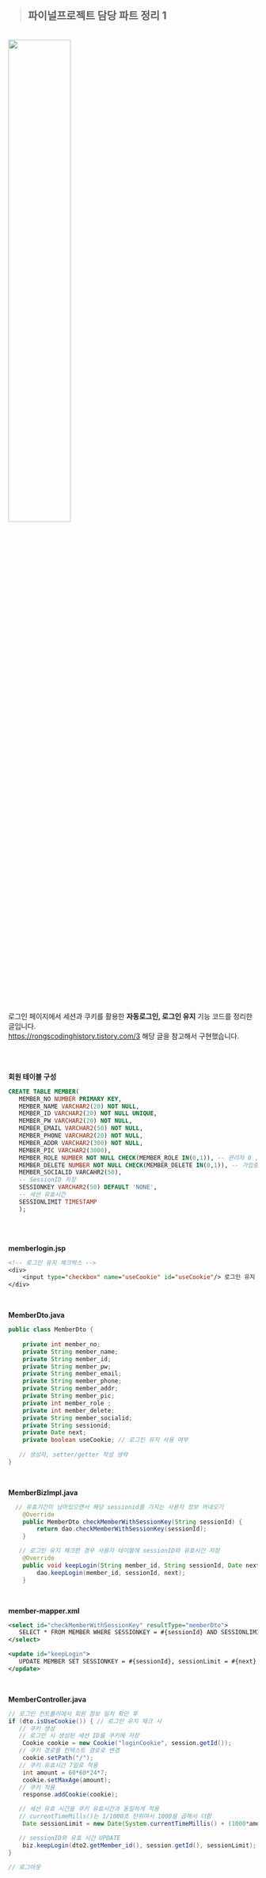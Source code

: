 
> ## 파이널프로젝트 담당 파트 정리 1

<br/>

<img width="50%" src="https://user-images.githubusercontent.com/75427390/148050204-a4cb4da5-4bf6-444f-90d5-176de29dea34.png">


<br/>

로그인 페이지에서 세션과 쿠키를 활용한 **자동로그인, 로그인 유지** 기능 코드를 정리한 글입니다.   
https://rongscodinghistory.tistory.com/3 해당 글을 참고해서 구현했습니다.

<br/>
<br/>

**회원 테이블 구성**

```sql
CREATE TABLE MEMBER(
   MEMBER_NO NUMBER PRIMARY KEY,
   MEMBER_NAME VARCHAR2(20) NOT NULL,
   MEMBER_ID VARCHAR2(20) NOT NULL UNIQUE,
   MEMBER_PW VARCHAR2(20) NOT NULL,
   MEMBER_EMAIL VARCHAR2(50) NOT NULL,
   MEMBER_PHONE VARCHAR2(20) NOT NULL,
   MEMBER_ADDR VARCHAR2(300) NOT NULL,
   MEMBER_PIC VARCHAR2(3000),
   MEMBER_ROLE NUMBER NOT NULL CHECK(MEMBER_ROLE IN(0,1)), -- 관리자 0 , 회원 1
   MEMBER_DELETE NUMBER NOT NULL CHECK(MEMBER_DELETE IN(0,1)), -- 가입중 0 , 탈퇴 1
   MEMBER_SOCIALID VARCAHR2(50),
   -- SessionID 저장
   SESSIONKEY VARCHAR2(50) DEFAULT 'NONE',
   -- 세션 유효시간
   SESSIONLIMIT TIMESTAMP
   );
```

<br/>
<br/>

**memberlogin.jsp**
```jsp
<!-- 로그인 유지 체크박스 -->
<div>
	<input type="checkbox" name="useCookie" id="useCookie"/> 로그인 유지
</div>
```

<br/>

**MemberDto.java**
```java
public class MemberDto {
	
	private int member_no;
	private String member_name;
	private String member_id;
	private String member_pw;
	private String member_email;
	private String member_phone;
	private String member_addr;
	private String member_pic;
	private int member_role ;
	private int member_delete;
	private String member_socialid;
	private String sessionid;
	private Date next;
	private boolean useCookie; // 로그인 유지 사용 여부
	
   // 생성자, setter/getter 작성 생략
}
```

<br/>

**MemberBizImpl.java**
```java
  // 유효기간이 남아있으면서 해당 sessionid를 가지는 사용자 정보 꺼내오기
	@Override
	public MemberDto checkMemberWithSessionKey(String sessionId) {
		return dao.checkMemberWithSessionKey(sessionId);
	}

   // 로그인 유지 체크한 경우 사용자 테이블에 sessionID와 유효시간 저장
	@Override
	public void keepLogin(String member_id, String sessionId, Date next) {
		dao.keepLogin(member_id, sessionId, next);
	}
```

<br/>

**member-mapper.xml**
```xml
<select id="checkMemberWithSessionKey" resultType="memberDto">
   SELECT * FROM MEMBER WHERE SESSIONKEY = #{sessionId} AND SESSIONLIMIT > SYSDATE
</select>

<update id="keepLogin">
   UPDATE MEMBER SET SESSIONKEY = #{sessionId}, sessionLimit = #{next} WHERE MEMBER_ID = #{member_id}
</update>
```

<br/>

**MemberController.java**
```java
// 로그인 컨트롤러에서 회원 정보 일치 확인 후
if (dto.isUseCookie()) { // 로그인 유지 체크 시 
   // 쿠키 생성
   // 로그인 시 생성된 세션 ID를 쿠키에 저장
	Cookie cookie = new Cookie("loginCookie", session.getId());
   // 쿠키 경로를 컨텍스트 경로로 변경
	cookie.setPath("/");
   // 쿠키 유효시간 7일로 적용
	int amount = 60*60*24*7;
	cookie.setMaxAge(amount);
   // 쿠키 적용
	response.addCookie(cookie);

   // 세션 유효 시간을 쿠키 유효시간과 동일하게 적용
   // currentTimeMills()는 1/1000초 단위여서 1000을 곱해서 더함
	Date sessionLimit = new Date(System.currentTimeMillis() + (1000*amount));

   // sessionID와 유효 시간 UPDATE
	biz.keepLogin(dto2.getMember_id(), session.getId(), sessionLimit);
}

// 로그아웃

```



